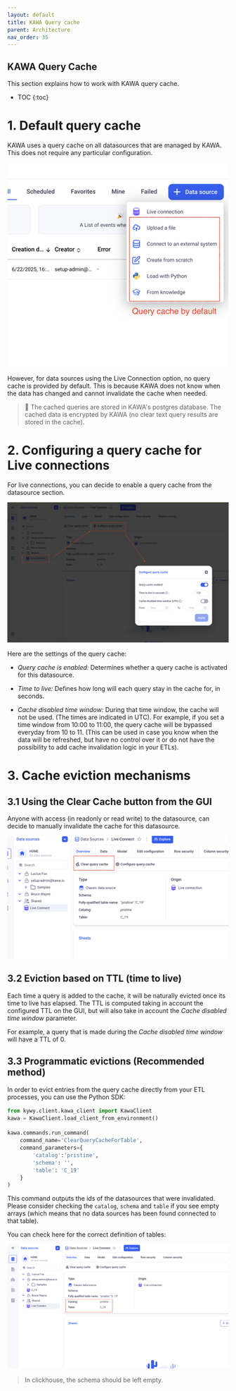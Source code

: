 ```yaml
---
layout: default
title: KAWA Query cache
parent: Architecture
nav_order: 35
---
```


## KAWA Query Cache

This section explains how to work with KAWA query cache.

* TOC
{:toc}

# 1. Default query cache

KAWA uses a query cache on all datasources that are managed by KAWA. This does not require any particular configuration.

![Query Cache](./readme-assets/qc1.png)

However, for data sources using the Live Connection option, no query cache is provided by default. This is because KAWA does not know when the data has changed and cannot invalidate the cache when needed.

> 🔐 The cached queries are stored in KAWA's postgres database. The cached data is encrypted by KAWA (no clear text query results are stored in the cache).

# 2. Configuring a query cache for Live connections

For live connections, you can decide to enable a query cache from the datasource section.

![Query Cache](./readme-assets/qc2.png)

Here are the settings of the query cache:

- _Query cache is enabled:_ Determines whether a query cache is activated for this datasource.

- _Time to live:_ Defines how long will each query stay in the cache for, in seconds.

- _Cache disabled time window:_ During that time window, the cache will not be used. (The times are indicated in UTC). For example, if you set a time window from 10:00 to 11:00, the query cache will be bypassed everyday from 10 to 11. (This can be used in case you know when the data will be refreshed, but have no control over it or do not have the possibility to add cache invalidation logic in your ETLs).

# 3. Cache eviction mechanisms

## 3.1 Using the Clear Cache button from the GUI

Anyone with access (in readonly or read write) to the datasource, can decide to manually invalidate the cache for this datasource. 

![Query Cache](./readme-assets/qc3.png)


## 3.2 Eviction based on TTL (time to live)

Each time a query is added to the cache, it will be naturally evicted once its time to live has elapsed. The TTL is computed taking in account the configured TTL on the GUI, but will also take in account the _Cache disabled time window_ parameter.

For example, a query that is made during the _Cache disabled time window_ will have a TTL of 0.


## 3.3 Programmatic evictions (Recommended method)

In order to evict entries from the query cache directly from your ETL processes, you can use the Python SDK:


```python
from kywy.client.kawa_client import KawaClient
kawa = KawaClient.load_client_from_environment()

kawa.commands.run_command(
    command_name='ClearQueryCacheForTable',
    command_parameters={
        'catalog':'pristine',
        'schema': '',
        'table': 'C_19'
    } 
)
```

This command outputs the ids of the datasources that were invalidated. Please consider checking the `catalog`, `schema` and `table` if you see empty arrays (which means that no data sources has been found connected to that table).

You can check here for the correct definition of tables:

![Query Cache](./readme-assets/qc4.png)

> In clickhouse, the schema should be left empty.